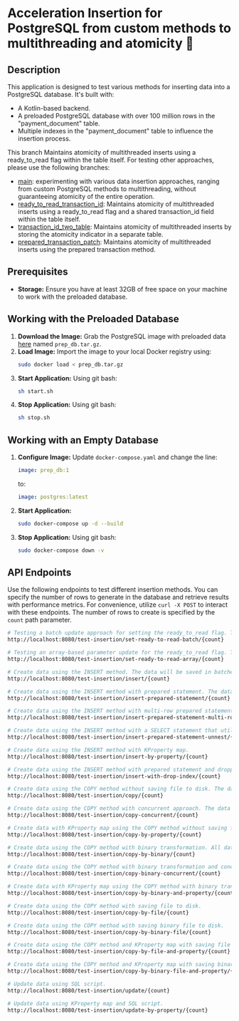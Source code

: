 # Acceleration Insertion for PostgreSQL from custom methods to multithreading and atomicity 🚀

## **Description**

This application is designed to test various methods for inserting data into a PostgreSQL database. It's built with:
- A Kotlin-based backend.
- A preloaded PostgreSQL database with over 100 million rows in the "payment_document" table.
- Multiple indexes in the "payment_document" table to influence the insertion process.

This branch Maintains atomicity of multithreaded inserts using a ready_to_read flag within the table itself. For testing other approaches, please use the following branches:
- [main](https://github.com/FatovDI/pg-custom-to-multithreaded-inserts/tree/main): experimenting with various data insertion approaches, ranging from custom PostgreSQL methods to multithreading, without guaranteeing atomicity of the entire operation.
- [ready_to_read_transaction_id](https://github.com/FatovDI/pg-custom-to-multithreaded-inserts/tree/ready_to_read_transaction_id): Maintains atomicity of multithreaded inserts using a ready_to_read flag and a shared transaction_id field within the table itself.
- [transaction_id_two_table](https://github.com/FatovDI/pg-custom-to-multithreaded-inserts/tree/transaction_id_two_table): Maintains atomicity of multithreaded inserts by storing the atomicity indicator in a separate table.
- [prepared_transaction_patch](https://github.com/FatovDI/pg-custom-to-multithreaded-inserts/tree/prepared_transaction_patch): Maintains atomicity of multithreaded inserts using the prepared transaction method.

## **Prerequisites**

- **Storage:** Ensure you have at least 32GB of free space on your machine to work with the preloaded database.

## **Working with the Preloaded Database**

1. **Download the Image:** Grab the PostgreSQL image with preloaded data [here](https://disk.yandex.ru/d/gSJozEqP5-QTbQ) named `prep_db.tar.gz`.
2. **Load Image:** Import the image to your local Docker registry using:
   ```bash
   sudo docker load < prep_db.tar.gz
   ```
3. **Start Application:** Using git bash:
   ```bash
   sh start.sh
   ```
4. **Stop Application:** Using git bash:
   ```bash
   sh stop.sh
   ```

## **Working with an Empty Database**

1. **Configure Image:** Update `docker-compose.yaml` and change the line:
   ```yaml
   image: prep_db:1
   ```
   to:
   ```yaml
   image: postgres:latest
   ```
2. **Start Application:**
   ```bash
   sudo docker-compose up -d --build
   ```
3. **Stop Application:** Using git bash:
   ```bash
   sudo docker-compose down -v
   ```

## **API Endpoints**

Use the following endpoints to test different insertion methods. You can specify the number of rows to generate in the database and retrieve results with performance metrics. For convenience, utilize `curl -X POST` to interact with these endpoints. The number of rows to create is specified by the `count` path parameter.

```bash
# Testing a batch update approach for setting the ready_to_read flag. The data will be saved in batches of 5,000 rows.
http://localhost:8080/test-insertion/set-ready-to-read-batch/{count}

# Testing an array-based parameter update for the ready_to_read flag. The data will be saved in batches of 5,000 rows.
http://localhost:8080/test-insertion/set-ready-to-read-array/{count}

# Create data using the INSERT method. The data will be saved in batches of 5,000 rows.
http://localhost:8080/test-insertion/insert/{count}

# Create data using the INSERT method with prepared statement. The data will be saved in batches of 5,000 rows.
http://localhost:8080/test-insertion/insert-prepared-statement/{count}

# Create data using the INSERT method with multi-row prepared statement. The data will be saved in batches of 5,000 rows.
http://localhost:8080/test-insertion/insert-prepared-statement-multi-row/{count}

# Create data using the INSERT method with a SELECT statement that utilizes unnest and array parameters. The data will be saved in batches of 5,000 rows.
http://localhost:8080/test-insertion/insert-prepared-statement-unnest/{count}

# Create data using the INSERT method with KProperty map.
http://localhost:8080/test-insertion/insert-by-property/{count}

# Create data using the INSERT method with prepared statement and dropping index before transaction and recreating it after that. The data will be saved in batches of 5,000 rows.
http://localhost:8080/test-insertion/insert-with-drop-index/{count}

# Create data using the COPY method without saving file to disk. The data will be saved in batches of 5,000 rows.
http://localhost:8080/test-insertion/copy/{count}

# Create data using the COPY method with concurrent approach. The data will be saved in batches of 5,000 rows.
http://localhost:8080/test-insertion/copy-concurrent/{count}

# Create data with KProperty map using the COPY method without saving file to disk.
http://localhost:8080/test-insertion/copy-by-property/{count}

# Create data using the COPY method with binary transformation. All data will be saved in one transaction.
http://localhost:8080/test-insertion/copy-by-binary/{count}

# Create data using the COPY method with binary transformation and concurrent approach. All data will be saved in one transaction.
http://localhost:8080/test-insertion/copy-binary-concurrent/{count}

# Create data with KProperty map using the COPY method with binary transformation.
http://localhost:8080/test-insertion/copy-by-binary-and-property/{count}

# Create data using the COPY method with saving file to disk.
http://localhost:8080/test-insertion/copy-by-file/{count}

# Create data using the COPY method with saving binary file to disk.
http://localhost:8080/test-insertion/copy-by-binary-file/{count}

# Create data using the COPY method and KProperty map with saving file to disk.
http://localhost:8080/test-insertion/copy-by-file-and-property/{count}

# Create data using the COPY method and KProperty map with saving binary file to disk.
http://localhost:8080/test-insertion/copy-by-binary-file-and-property/{count}

# Update data using SQL script.
http://localhost:8080/test-insertion/update/{count}

# Update data using KProperty map and SQL script. 
http://localhost:8080/test-insertion/update-by-property/{count}
```
